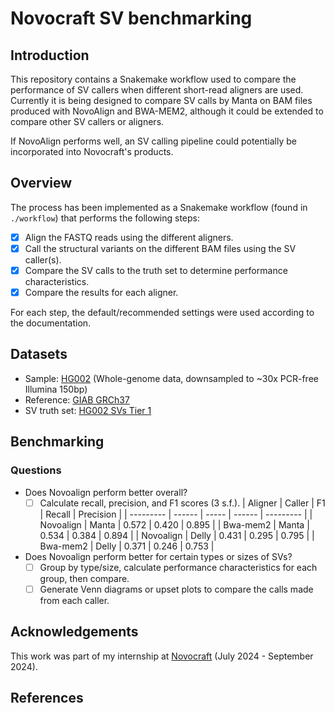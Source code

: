 # Novocraft SV benchmarking

## Introduction

This repository contains a Snakemake workflow used to compare the performance of SV callers when different short-read aligners are used. Currently it is being designed to compare SV calls by Manta on BAM files produced with NovoAlign and BWA-MEM2, although it could be extended to compare other SV callers or aligners.

If NovoAlign performs well, an SV calling pipeline could potentially be incorporated into Novocraft's products.

## Overview

The process has been implemented as a Snakemake workflow (found in `./workflow`) that performs the following steps:

- [x] Align the FASTQ reads using the different aligners.
- [x] Call the structural variants on the different BAM files using the SV caller(s).
- [x] Compare the SV calls to the truth set to determine performance characteristics.
- [x] Compare the results for each aligner.

For each step, the default/recommended settings were used according to the documentation.

## Datasets

- Sample: [HG002](https://github.com/human-pangenomics/HG002_Data_Freeze_v1.0) (Whole-genome data, downsampled to ~30x PCR-free Illumina 150bp)
- Reference: [GIAB GRCh37](https://ftp-trace.ncbi.nlm.nih.gov/ReferenceSamples/giab/release/references/GRCh37/)
- SV truth set: [HG002 SVs Tier 1](https://ftp-trace.ncbi.nlm.nih.gov/ReferenceSamples/giab/release/AshkenazimTrio/HG002_NA24385_son/NIST_SV_v0.6/)

## Benchmarking

### Questions

- Does Novoalign perform better overall?
  - [ ] Calculate recall, precision, and F1 scores (3 s.f.).
    | Aligner   | Caller | F1    | Recall | Precision |
    | --------- | ------ | ----- | ------ | --------- |
    | Novoalign | Manta  | 0.572 | 0.420  | 0.895     |
    | Bwa-mem2  | Manta  | 0.534 | 0.384  | 0.894     |
    | Novoalign | Delly  | 0.431 | 0.295  | 0.795     |
    | Bwa-mem2  | Delly  | 0.371 | 0.246  | 0.753     |
- Does Novoalign perform better for certain types or sizes of SVs?
  - [ ] Group by type/size, calculate performance characteristics for each group, then compare.
  - [ ] Generate Venn diagrams or upset plots to compare the calls made from each caller.

## Acknowledgements

This work was part of my internship at [Novocraft](novocraft.com) (July 2024 - September 2024).

## References
